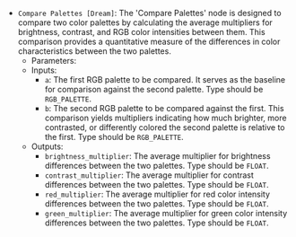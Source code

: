 - `Compare Palettes [Dream]`: The 'Compare Palettes' node is designed to compare two color palettes by calculating the average multipliers for brightness, contrast, and RGB color intensities between them. This comparison provides a quantitative measure of the differences in color characteristics between the two palettes.
    - Parameters:
    - Inputs:
        - `a`: The first RGB palette to be compared. It serves as the baseline for comparison against the second palette. Type should be `RGB_PALETTE`.
        - `b`: The second RGB palette to be compared against the first. This comparison yields multipliers indicating how much brighter, more contrasted, or differently colored the second palette is relative to the first. Type should be `RGB_PALETTE`.
    - Outputs:
        - `brightness_multiplier`: The average multiplier for brightness differences between the two palettes. Type should be `FLOAT`.
        - `contrast_multiplier`: The average multiplier for contrast differences between the two palettes. Type should be `FLOAT`.
        - `red_multiplier`: The average multiplier for red color intensity differences between the two palettes. Type should be `FLOAT`.
        - `green_multiplier`: The average multiplier for green color intensity differences between the two palettes. Type should be `FLOAT`.
